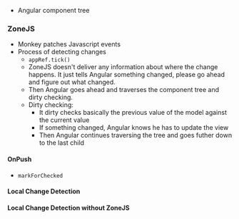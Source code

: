 - Angular component tree


### ZoneJS
- Monkey patches Javascript events
- Process of detecting changes
  - `appRef.tick()`
  - ZoneJS doesn't deliver any information about where the change happens. It just tells Angular something changed, please go ahead and figure out what changed.
  - Then Angular goes ahead and traverses the component tree and dirty checking.
  - Dirty checking:
    - It dirty checks basically the previous value of the model against the current value
    - If something changed, Angular knows he has to update the view
    - Then Angular continues traversing the tree and goes futher down to the last child


#### OnPush
- `markForChecked`


#### Local Change Detection


#### Local Change Detection without ZoneJS
